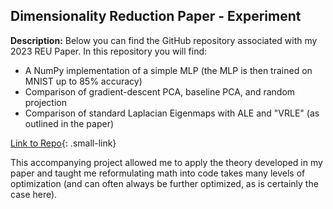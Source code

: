 ## Dimensionality Reduction Paper - Experiment

**Description:** Below you can find the GitHub repository associated with my 2023 REU Paper. In this repository you will find:
- A NumPy implementation of a simple MLP (the MLP is then trained on MNIST up to 85% accuracy)
- Comparison of gradient-descent PCA, baseline PCA, and random projection
- Comparison of standard Laplacian Eigenmaps with ALE and "VRLE" (as outlined in the paper)

[Link to Repo](https://github.com/lucas-tucker/REU-2023){: .small-link}

This accompanying project allowed me to apply the theory developed in my paper and taught me reformulating math into code takes many levels of optimization (and can often always be further optimized, as is certainly the case here).